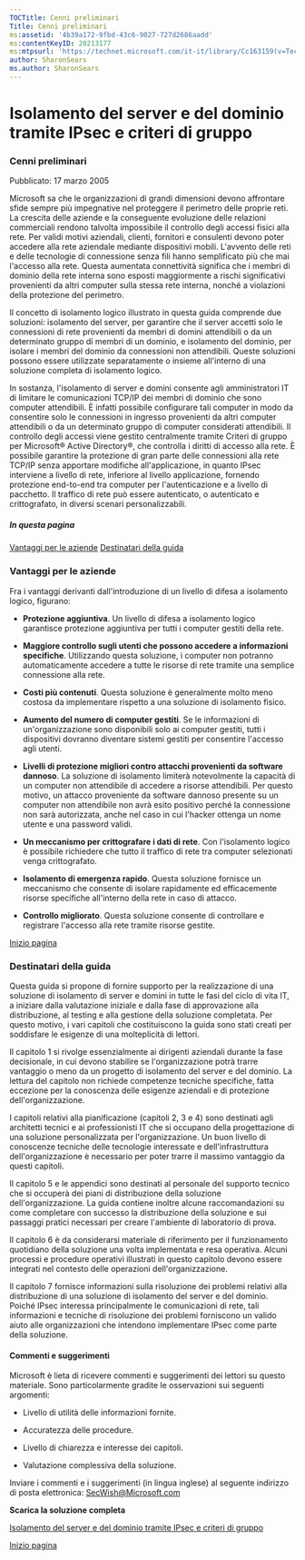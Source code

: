 ```yaml
---
TOCTitle: Cenni preliminari
Title: Cenni preliminari
ms:assetid: '4b39a172-9fbd-43c6-9027-727d2686aadd'
ms:contentKeyID: 20213177
ms:mtpsurl: 'https://technet.microsoft.com/it-it/library/Cc163159(v=TechNet.10)'
author: SharonSears
ms.author: SharonSears
---
```


Isolamento del server e del dominio tramite IPsec e criteri di gruppo
=====================================================================

### Cenni preliminari

Pubblicato: 17 marzo 2005

Microsoft sa che le organizzazioni di grandi dimensioni devono affrontare sfide sempre più impegnative nel proteggere il perimetro delle proprie reti. La crescita delle aziende e la conseguente evoluzione delle relazioni commerciali rendono talvolta impossibile il controllo degli accessi fisici alla rete. Per validi motivi aziendali, clienti, fornitori e consulenti devono poter accedere alla rete aziendale mediante dispositivi mobili. L'avvento delle reti e delle tecnologie di connessione senza fili hanno semplificato più che mai l'accesso alla rete. Questa aumentata connettività significa che i membri di dominio della rete interna sono esposti maggiormente a rischi significativi provenienti da altri computer sulla stessa rete interna, nonché a violazioni della protezione del perimetro.

Il concetto di isolamento logico illustrato in questa guida comprende due soluzioni: isolamento del server, per garantire che il server accetti solo le connessioni di rete provenienti da membri di domini attendibili o da un determinato gruppo di membri di un dominio, e isolamento del dominio, per isolare i membri del dominio da connessioni non attendibili. Queste soluzioni possono essere utilizzate separatamente o insieme all'interno di una soluzione completa di isolamento logico.

In sostanza, l'isolamento di server e domini consente agli amministratori IT di limitare le comunicazioni TCP/IP dei membri di dominio che sono computer attendibili. È infatti possibile configurare tali computer in modo da consentire solo le connessioni in ingresso provenienti da altri computer attendibili o da un determinato gruppo di computer considerati attendibili. Il controllo degli accessi viene gestito centralmente tramite Criteri di gruppo per Microsoft® Active Directory®, che controlla i diritti di accesso alla rete. È possibile garantire la protezione di gran parte delle connessioni alla rete TCP/IP senza apportare modifiche all'applicazione, in quanto IPsec interviene a livello di rete, inferiore al livello applicazione, fornendo protezione end-to-end tra computer per l'autenticazione e a livello di pacchetto. Il traffico di rete può essere autenticato, o autenticato e crittografato, in diversi scenari personalizzabili.

##### In questa pagina

[](#ebaa)[Vantaggi per le aziende](#ebaa)
[](#eaaa)[Destinatari della guida](#eaaa)

### Vantaggi per le aziende

Fra i vantaggi derivanti dall'introduzione di un livello di difesa a isolamento logico, figurano:

-   **Protezione aggiuntiva**. Un livello di difesa a isolamento logico garantisce protezione aggiuntiva per tutti i computer gestiti della rete.

-   **Maggiore controllo sugli utenti che possono accedere a informazioni specifiche**. Utilizzando questa soluzione, i computer non potranno automaticamente accedere a tutte le risorse di rete tramite una semplice connessione alla rete.

-   **Costi più contenuti**. Questa soluzione è generalmente molto meno costosa da implementare rispetto a una soluzione di isolamento fisico.

-   **Aumento del numero di computer gestiti**. Se le informazioni di un'organizzazione sono disponibili solo ai computer gestiti, tutti i dispositivi dovranno diventare sistemi gestiti per consentire l'accesso agli utenti.

-   **Livelli di protezione migliori contro attacchi provenienti da software dannoso**. La soluzione di isolamento limiterà notevolmente la capacità di un computer non attendibile di accedere a risorse attendibili. Per questo motivo, un attacco proveniente da software dannoso presente su un computer non attendibile non avrà esito positivo perché la connessione non sarà autorizzata, anche nel caso in cui l'hacker ottenga un nome utente e una password validi.

-   **Un meccanismo per crittografare i dati di rete**. Con l'isolamento logico è possibile richiedere che tutto il traffico di rete tra computer selezionati venga crittografato.

-   **Isolamento di emergenza rapido**. Questa soluzione fornisce un meccanismo che consente di isolare rapidamente ed efficacemente risorse specifiche all'interno della rete in caso di attacco.

-   **Controllo migliorato**. Questa soluzione consente di controllare e registrare l'accesso alla rete tramite risorse gestite.

[](#mainsection)[Inizio pagina](#mainsection)

### Destinatari della guida

Questa guida si propone di fornire supporto per la realizzazione di una soluzione di isolamento di server e domini in tutte le fasi del ciclo di vita IT, a iniziare dalla valutazione iniziale e dalla fase di approvazione alla distribuzione, al testing e alla gestione della soluzione completata. Per questo motivo, i vari capitoli che costituiscono la guida sono stati creati per soddisfare le esigenze di una molteplicità di lettori.

Il capitolo 1 si rivolge essenzialmente ai dirigenti aziendali durante la fase decisionale, in cui devono stabilire se l'organizzazione potrà trarre vantaggio o meno da un progetto di isolamento del server e del dominio. La lettura del capitolo non richiede competenze tecniche specifiche, fatta eccezione per la conoscenza delle esigenze aziendali e di protezione dell'organizzazione.

I capitoli relativi alla pianificazione (capitoli 2, 3 e 4) sono destinati agli architetti tecnici e ai professionisti IT che si occupano della progettazione di una soluzione personalizzata per l'organizzazione. Un buon livello di conoscenze tecniche delle tecnologie interessate e dell'infrastruttura dell'organizzazione è necessario per poter trarre il massimo vantaggio da questi capitoli.

Il capitolo 5 e le appendici sono destinati al personale del supporto tecnico che si occuperà dei piani di distribuzione della soluzione dell'organizzazione. La guida contiene inoltre alcune raccomandazioni su come completare con successo la distribuzione della soluzione e sui passaggi pratici necessari per creare l'ambiente di laboratorio di prova.

Il capitolo 6 è da considerarsi materiale di riferimento per il funzionamento quotidiano della soluzione una volta implementata e resa operativa. Alcuni processi e procedure operativi illustrati in questo capitolo devono essere integrati nel contesto delle operazioni dell'organizzazione.

Il capitolo 7 fornisce informazioni sulla risoluzione dei problemi relativi alla distribuzione di una soluzione di isolamento del server e del dominio. Poiché IPsec interessa principalmente le comunicazioni di rete, tali informazioni e tecniche di risoluzione dei problemi forniscono un valido aiuto alle organizzazioni che intendono implementare IPsec come parte della soluzione.

#### Commenti e suggerimenti

Microsoft è lieta di ricevere commenti e suggerimenti dei lettori su questo materiale. Sono particolarmente gradite le osservazioni sui seguenti argomenti:

-   Livello di utilità delle informazioni fornite.

-   Accuratezza delle procedure.

-   Livello di chiarezza e interesse dei capitoli.

-   Valutazione complessiva della soluzione.

Inviare i commenti e i suggerimenti (in lingua inglese) al seguente indirizzo di posta elettronica: [SecWish@Microsoft.com](mailto:secwish@microsoft.com?subject=feedback%20re:%20microsoft%20solution%20for%20secure%20wireless%20lans)

**Scarica la soluzione completa**

[Isolamento del server e del dominio tramite IPsec e criteri di gruppo](http://go.microsoft.com/fwlink/?linkid=33947)

[](#mainsection)[Inizio pagina](#mainsection)
